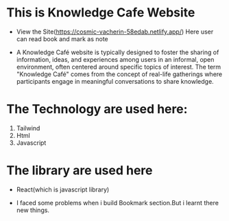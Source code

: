 # This is Knowledge Cafe Website
- View the Site(https://cosmic-vacherin-58edab.netlify.app/)
  Here user can read book and mark as note

- A Knowledge Café website is typically designed to foster the sharing of information, ideas, and experiences among users in an informal, open environment, often centered around specific topics of interest. The term "Knowledge Café" comes from the concept of real-life gatherings where participants engage in meaningful conversations to share knowledge. 

# The Technology are used here:
1. Tailwind
3. Html
2. Javascript 

# The library are used here
* React(which is javascript library)

* I faced some problems when i build Bookmark section.But i learnt there new things. 

